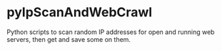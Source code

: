 # pyIpScanAndWebCrawl
Python scripts to scan random IP addresses for open and running web servers, then get and save some on them.
